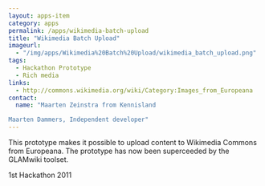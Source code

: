 ```yaml
---
layout: apps-item
category: apps
permalink: /apps/wikimedia-batch-upload
title: "Wikimedia Batch Upload"
imageurl:
  - "/img/apps/Wikimedia%20Batch%20Upload/wikimedia_batch_upload.png"
tags:
  - Hackathon Prototype
  - Rich media
links:
  - http://commons.wikimedia.org/wiki/Category:Images_from_Europeana
contact: 
  name: "Maarten Zeinstra from Kennisland 

Maarten Dammers, Independent developer"
---
```


This prototype makes it possible to upload content to Wikimedia Commons from Europeana. The prototype has now been superceeded by the GLAMwiki toolset.

1st Hackathon 2011
